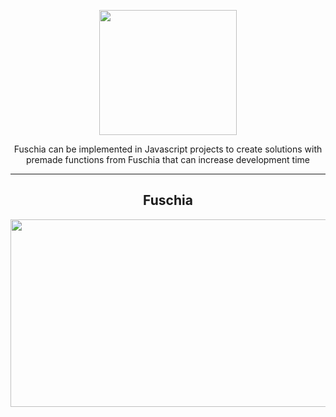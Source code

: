  <p align="center"><img src="https://i.imgur.com/mQLeH7x.png" width="220" height="200"> </p>
 <p align="center"> Fuschia can be implemented in Javascript projects to create solutions with premade functions from Fuschia that can increase development time</p>
 <hr>
 <h2 align="center"> Fuschia </h2>
 <p align="center"><img src="https://media3.giphy.com/media/DU60iJFgY1QpMY6WD7/giphy.gif" width="540" height="300"> </p>
 
